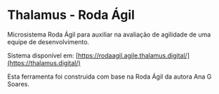 # Thalamus - Roda Ágil

Microsistema Roda Ágil para auxiliar na avaliação de agilidade de uma equipe de desenvolvimento.

Sistema disponível em: [https://rodaagil.agile.thalamus.digital/](https://thalamus.digital/)

Esta ferramenta foi construida com base na Roda Ágil da autora Ana G Soares.